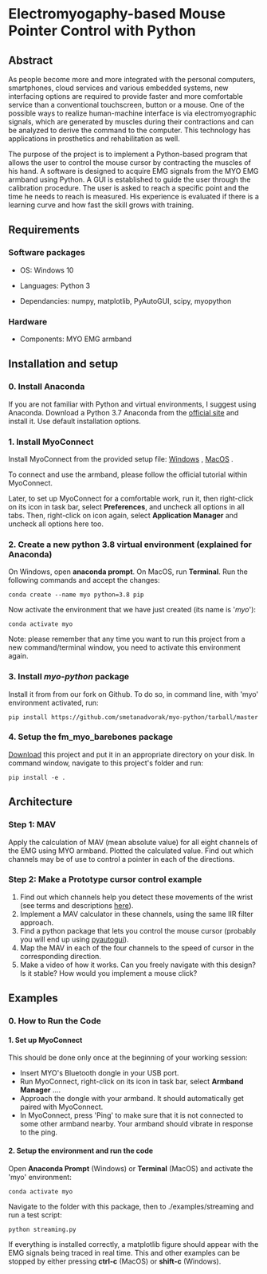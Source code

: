 # Electromyogaphy-based Mouse Pointer Control with Python

## Abstract

As people become more and more integrated with the personal computers, smartphones, cloud services and various embedded systems, new interfacing options are required to provide faster and more comfortable service than a conventional touchscreen, button or a mouse. One of the possible ways to realize human-machine interface is via electromyographic signals, which are generated by muscles during their contractions and can be analyzed to derive the command to the computer. This technology has applications in prosthetics and rehabilitation as well.<p>

The purpose of the project is to implement a Python-based program that allows the user to control the mouse cursor by contracting the muscles of his hand. A software is designed to acquire EMG signals from the MYO EMG armband using Python. A GUI is established to guide the user through the calibration procedure. The user is asked to reach a specific point and the time he needs to reach is measured. His experience is evaluated if there is a learning curve and how fast the skill grows with training.

## Requirements

### Software packages

* OS: Windows 10 <p>

* Languages: Python 3<p>

* Dependancies: numpy, matplotlib, PyAutoGUI, scipy, myopython

### Hardware

* Components: MYO EMG armband

## Installation and setup

### 0. Install Anaconda
If you are not familiar with Python and virtual environments, I suggest using Anaconda. Download a Python 3.7 Anaconda from the [official site](https://www.anaconda.com/products/individual)
and install it. Use default installation options.

### 1. Install MyoConnect

Install MyoConnect from the provided setup file: [Windows](https://www.dropbox.com/s/2dfv0gpqq0c2qrp/Myo_Connect_Installer.exe?dl=0)
, [MacOS](https://www.dropbox.com/s/ua43z9n2rib4hv3/MyoConnect.dmg?dl=0)
.

To connect and use the armband, please follow the official tutorial within MyoConnect.

Later, to set up MyoConnect for a comfortable work, run it, then right-click on its icon in task bar, select **Preferences**, and uncheck all options in all tabs. Then, right-click on icon again, select **Application Manager** and uncheck all options here too.

### 2. Create a new python 3.8 virtual environment (explained for Anaconda)

On Windows, open **anaconda prompt**. On MacOS, run **Terminal**. Run the following commands and accept the changes:
```
conda create --name myo python=3.8 pip
```
Now activate the environment that we have just created (its name is '*myo*'):
```
conda activate myo
```
Note: please remember that any time you want to run this project from a new command/terminal window, you need to activate this environment again.

### 3. Install *myo-python* package

Install it from from our fork on Github. To do so, in command line, with 'myo' environment activated, run:
```
pip install https://github.com/smetanadvorak/myo-python/tarball/master
```
### 4. Setup the fm_myo_barebones package

[Download](https://github.com/smetanadvorak/fm_myo_barebones/tarball/master)
this project and put it in an appropriate directory on your disk. In command window, navigate to this project's folder and run:
```
pip install -e .
```


## Architecture

### Step 1: MAV
Apply the calculation of MAV (mean absolute value) for all eight channels of the EMG using MYO armband. Plotted the calculated value. Find out which channels may be of use to control a pointer in each of the directions.

### Step 2: Make a Prototype cursor control example
1. Find out which channels help you detect these movements of the wrist (see terms and descriptions [here]( http://www.ergovancouver.net/wrist_movements.htm)).
2. Implement a MAV calculator in these channels, using the same IIR filter approach.
3. Find a python package that lets you control the mouse cursor (probably you will end up using [pyautogui]( https://pypi.org/project/PyAutoGUI/)).
4. Map the MAV in each of the four channels to the speed of cursor in the corresponding direction.
5. Make a video of how it works. Can you freely navigate with this design? Is it stable? How would you implement a mouse click?


##  Examples
### 0. How to Run the Code

#### 1. Set up MyoConnect
This should be done only once at the beginning of your working session:

* Insert MYO's Bluetooth dongle in your USB port.
* Run MyoConnect, right-click on its icon in task bar, select **Armband Manager** ....
* Approach the dongle with your armband. It should automatically get paired with MyoConnect.
* In MyoConnect, press 'Ping' to make sure that it is not connected to some other armband nearby. Your armband should vibrate in response to the ping.

#### 2. Setup the environment and run the code

Open **Anaconda Prompt** (Windows) or **Terminal** (MacOS) and activate the 'myo' environment:
```
conda activate myo
```
Navigate to the folder with this package, then to ./examples/streaming and run a test script:
```
python streaming.py
```
If everything is installed correctly, a matplotlib figure should appear with the EMG signals being traced in real time. This and other examples can be stopped by either pressing **ctrl-c** (MacOS) or **shift-c** (Windows).